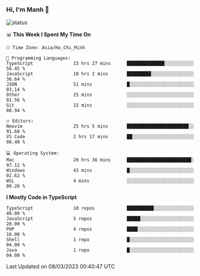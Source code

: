 ### Hi, I'm Manh 👋

![status](https://badge.stateful.com/manhhn01/status.svg)

<!--START_SECTION:waka-->
📊 **This Week I Spent My Time On** 

```text
🕑︎ Time Zone: Asia/Ho_Chi_Minh

💬 Programming Languages: 
TypeScript               15 hrs 27 mins      ██████████████░░░░░░░░░░░   56.45 % 
JavaScript               10 hrs 2 mins       █████████░░░░░░░░░░░░░░░░   36.64 % 
JSON                     51 mins             █░░░░░░░░░░░░░░░░░░░░░░░░   03.14 % 
Other                    25 mins             ░░░░░░░░░░░░░░░░░░░░░░░░░   01.56 % 
Git                      15 mins             ░░░░░░░░░░░░░░░░░░░░░░░░░   00.94 % 

🔥 Editors: 
Neovim                   25 hrs 5 mins       ███████████████████████░░   91.60 % 
VS Code                  2 hrs 17 mins       ██░░░░░░░░░░░░░░░░░░░░░░░   08.40 % 

💻 Operating System: 
Mac                      26 hrs 36 mins      ████████████████████████░   97.12 % 
Windows                  43 mins             █░░░░░░░░░░░░░░░░░░░░░░░░   02.62 % 
WSL                      4 mins              ░░░░░░░░░░░░░░░░░░░░░░░░░   00.26 % 
```

**I Mostly Code in TypeScript** 

```text
TypeScript               10 repos            ██████████░░░░░░░░░░░░░░░   40.00 % 
JavaScript               5 repos             █████░░░░░░░░░░░░░░░░░░░░   20.00 % 
PHP                      4 repos             ████░░░░░░░░░░░░░░░░░░░░░   16.00 % 
Shell                    1 repo              █░░░░░░░░░░░░░░░░░░░░░░░░   04.00 % 
Java                     1 repo              █░░░░░░░░░░░░░░░░░░░░░░░░   04.00 % 
```




 Last Updated on 08/03/2023 00:40:47 UTC
<!--END_SECTION:waka-->
